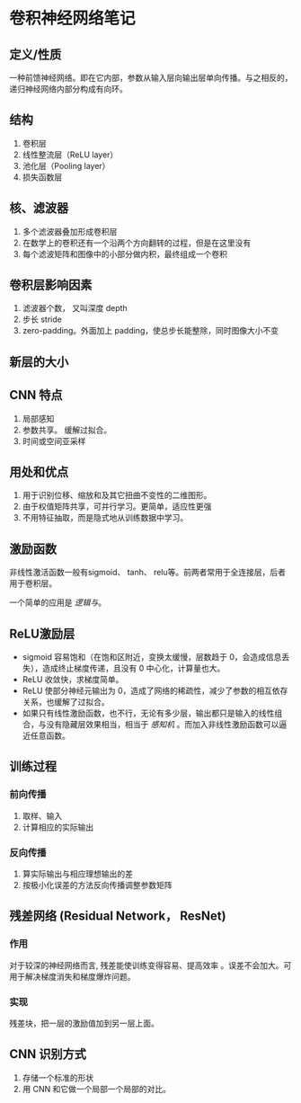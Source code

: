 # 卷积神经网络笔记
## 定义/性质
一种前馈神经网络。即在它内部，参数从输入层向输出层单向传播。与之相反的，递归神经网络内部分构成有向环。

## 结构
1. 卷积层
2. 线性整流层（ReLU layer）
3. 池化层（Pooling layer）
4. 损失函数层


## 核、滤波器
1. 多个滤波器叠加形成卷积层
2. 在数学上的卷积还有一个沿两个方向翻转的过程，但是在这里没有
3. 每个滤波矩阵和图像中的小部分做内积，最终组成一个卷积

## 卷积层影响因素
1. 滤波器个数， 又叫深度 depth
2.  步长 stride
3. zero-padding。外面加上 padding，使总步长能整除，同时图像大小不变

## 新层的大小

## CNN 特点
1. 局部感知
2. 参数共享。 缓解过拟合。
3. 时间或空间亚采样

## 用处和优点
1. 用于识别位移、缩放和及其它扭曲不变性的二维图形。
2. 由于权值矩阵共享，可并行学习。更简单，适应性更强
3. 不用特征抽取，而是隐式地从训练数据中学习。

## 激励函数
非线性激活函数一般有sigmoid、 tanh、 relu等。前两者常用于全连接层，后者用于卷积层。

一个简单的应用是 *逻辑与*。

## ReLU激励层
- sigmoid 容易饱和（在饱和区附近，变换太缓慢，层数趋于 0，会造成信息丢失），造成终止梯度传递，且没有 0 中心化，计算量也大。
- ReLU 收敛快，求梯度简单。
- ReLU 使部分神经元输出为 0，造成了网络的稀疏性，减少了参数的相互依存关系，也缓解了过拟合。
-  如果只有线性激励函数，也不行，无论有多少层，输出都只是输入的线性组合，与没有隐藏层效果相当，相当于 _感知机_ 。而加入非线性激励函数可以逼近任意函数。

## 训练过程

### 前向传播
1. 取样、输入
2. 计算相应的实际输出

### 反向传播
1. 算实际输出与相应理想输出的差
2. 按极小化误差的方法反向传播调整参数矩阵

## 残差网络 (Residual Network， ResNet)

### 作用
对于较深的神经网络而言, 残差能使训练变得容易、提高效率 。误差不会加大。可用于解决梯度消失和梯度爆炸问题。

### 实现
 残差块，把一层的激励值加到另一层上面。
 
## CNN 识别方式
1. 存储一个标准的形状
2. 用 CNN 和它做一个局部一个局部的对比。
